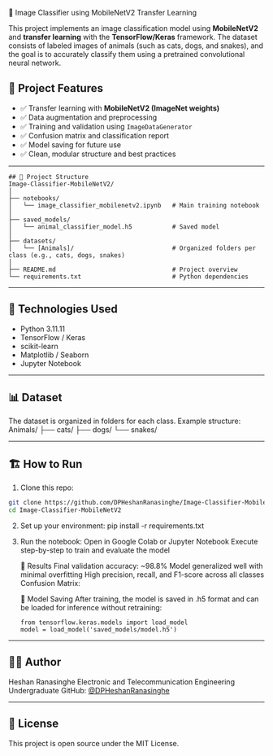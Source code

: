 🧠 Image Classifier using MobileNetV2 Transfer Learning

This project implements an image classification model using **MobileNetV2** and **transfer learning** with the **TensorFlow/Keras** framework. The dataset consists of labeled images of animals 
(such as cats, dogs, and snakes), and the goal is to accurately classify them using a pretrained convolutional neural network.

## 🚀 Project Features

- ✅ Transfer learning with **MobileNetV2 (ImageNet weights)**
- ✅ Data augmentation and preprocessing
- ✅ Training and validation using `ImageDataGenerator`
- ✅ Confusion matrix and classification report
- ✅ Model saving for future use
- ✅ Clean, modular structure and best practices

---

```
## 📂 Project Structure
Image-Classifier-MobileNetV2/
│
├── notebooks/
│   └── image_classifier_mobilenetv2.ipynb   # Main training notebook
│
├── saved_models/
│   └── animal_classifier_model.h5           # Saved model
│
├── datasets/
│   └── [Animals]/                           # Organized folders per class (e.g., cats, dogs, snakes)
│
├── README.md                                # Project overview
└── requirements.txt                         # Python dependencies
```

---

## 🧰 Technologies Used

- Python 3.11.11
- TensorFlow / Keras
- scikit-learn
- Matplotlib / Seaborn
- Jupyter Notebook

---

## 📊 Dataset

The dataset is organized in folders for each class. Example structure:
Animals/
 ├── cats/
 ├── dogs/
 └── snakes/

 ---

 ## 🏗️ How to Run

  1. Clone this repo:
  
  ```bash
  git clone https://github.com/DPHeshanRanasinghe/Image-Classifier-MobileNetV2.git
  cd Image-Classifier-MobileNetV2
  ```
  2. Set up your environment:
     pip install -r requirements.txt
  
  3. Run the notebook:
     Open in Google Colab or Jupyter Notebook
     Execute step-by-step to train and evaluate the model
     
      🧠 Results
      Final validation accuracy: ~98.8%
      Model generalized well with minimal overfitting
      High precision, recall, and F1-score across all classes
      Confusion Matrix:
      
      💾 Model Saving
      After training, the model is saved in .h5 format and can be loaded for inference without retraining:
      ```
      from tensorflow.keras.models import load_model
      model = load_model('saved_models/model.h5')
      ```

---

## 🙋‍♂️ Author
Heshan Ranasinghe
Electronic and Telecommunication Engineering Undergraduate
GitHub: [@DPHeshanRanasinghe](https://github.com/DPHeshanRanasinghe)


---

## 📜 License
This project is open source under the MIT License.







